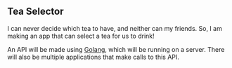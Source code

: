 Tea Selector
---

I can never decide which tea to have, and neither can my friends.
So, I am making an app that can select a tea for us to drink!

An API will be made using [Golang](https://golang.org), which will be running on a server.
There will also be multiple applications that make calls to this API.
